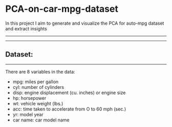 # PCA-on-car-mpg-dataset
In this project I aim to generate and visualize the PCA for auto-mpg dataset and extract insights


-----------------------------


-----------------------------
## Dataset: 
-----------------------------
There are 8 variables in the data: 

- mpg: miles per gallon
- cyl: number of cylinders
- disp: engine displacement (cu. inches) or engine size
- hp: horsepower
- wt: vehicle weight (lbs.)
- acc: time taken to accelerate from O to 60 mph (sec.)
- yr: model year
- car name: car model name
